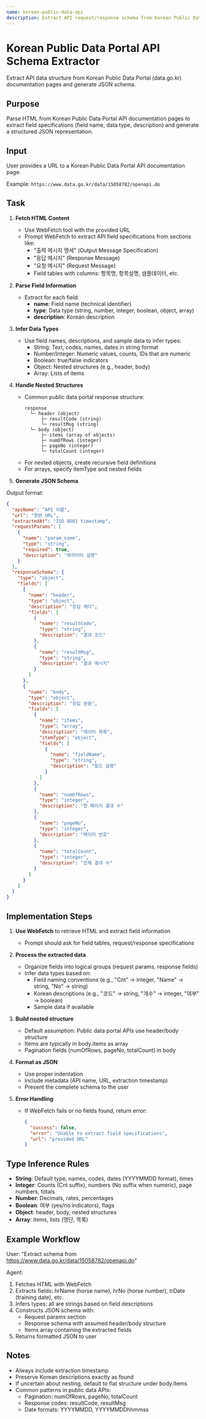 ```yaml
---
name: korean-public-data-api
description: Extract API request/response schema from Korean Public Data Portal (data.go.kr) documentation pages and generate structured JSON representation
---
```


# Korean Public Data Portal API Schema Extractor

Extract API data structure from Korean Public Data Portal (data.go.kr) documentation pages and generate JSON schema.

## Purpose

Parse HTML from Korean Public Data Portal API documentation pages to extract field specifications (field name, data type, description) and generate a structured JSON representation.

## Input

User provides a URL to a Korean Public Data Portal API documentation page.

Example: `https://www.data.go.kr/data/15058782/openapi.do`

## Task

1. **Fetch HTML Content**
   - Use WebFetch tool with the provided URL
   - Prompt WebFetch to extract API field specifications from sections like:
     - "출력 메시지 명세" (Output Message Specification)
     - "응답 메시지" (Response Message)
     - "요청 메시지" (Request Message)
     - Field tables with columns: 항목명, 항목설명, 샘플데이터, etc.

2. **Parse Field Information**
   - Extract for each field:
     - **name**: Field name (technical identifier)
     - **type**: Data type (string, number, integer, boolean, object, array)
     - **description**: Korean description

3. **Infer Data Types**
   - Use field names, descriptions, and sample data to infer types:
     - String: Text, codes, names, dates in string format
     - Number/Integer: Numeric values, counts, IDs that are numeric
     - Boolean: true/false indicators
     - Object: Nested structures (e.g., header, body)
     - Array: Lists of items

4. **Handle Nested Structures**
   - Common public data portal response structure:
     ```
     response
       └─ header (object)
           ├─ resultCode (string)
           └─ resultMsg (string)
       └─ body (object)
           ├─ items (array of objects)
           ├─ numOfRows (integer)
           ├─ pageNo (integer)
           └─ totalCount (integer)
     ```
   - For nested objects, create recursive field definitions
   - For arrays, specify itemType and nested fields

5. **Generate JSON Schema**

Output format:

```json
{
  "apiName": "API 이름",
  "url": "원본 URL",
  "extractedAt": "ISO 8601 timestamp",
  "requestParams": [
    {
      "name": "param_name",
      "type": "string",
      "required": true,
      "description": "파라미터 설명"
    }
  ],
  "responseSchema": {
    "type": "object",
    "fields": [
      {
        "name": "header",
        "type": "object",
        "description": "응답 헤더",
        "fields": [
          {
            "name": "resultCode",
            "type": "string",
            "description": "결과 코드"
          },
          {
            "name": "resultMsg",
            "type": "string",
            "description": "결과 메시지"
          }
        ]
      },
      {
        "name": "body",
        "type": "object",
        "description": "응답 본문",
        "fields": [
          {
            "name": "items",
            "type": "array",
            "description": "데이터 목록",
            "itemType": "object",
            "fields": [
              {
                "name": "fieldName",
                "type": "string",
                "description": "필드 설명"
              }
            ]
          },
          {
            "name": "numOfRows",
            "type": "integer",
            "description": "한 페이지 결과 수"
          },
          {
            "name": "pageNo",
            "type": "integer",
            "description": "페이지 번호"
          },
          {
            "name": "totalCount",
            "type": "integer",
            "description": "전체 결과 수"
          }
        ]
      }
    ]
  }
}
```

## Implementation Steps

1. **Use WebFetch** to retrieve HTML and extract field information
   - Prompt should ask for field tables, request/response specifications

2. **Process the extracted data**
   - Organize fields into logical groups (request params, response fields)
   - Infer data types based on:
     - Field naming conventions (e.g., "Cnt" → integer, "Name" → string, "No" → string)
     - Korean descriptions (e.g., "코드" → string, "개수" → integer, "여부" → boolean)
     - Sample data if available

3. **Build nested structure**
   - Default assumption: Public data portal APIs use header/body structure
   - Items are typically in body.items as array
   - Pagination fields (numOfRows, pageNo, totalCount) in body

4. **Format as JSON**
   - Use proper indentation
   - Include metadata (API name, URL, extraction timestamp)
   - Present the complete schema to the user

5. **Error Handling**
   - If WebFetch fails or no fields found, return error:
     ```json
     {
       "success": false,
       "error": "Unable to extract field specifications",
       "url": "provided URL"
     }
     ```

## Type Inference Rules

- **String**: Default type, names, codes, dates (YYYYMMDD format), times
- **Integer**: Counts (Cnt suffix), numbers (No suffix when numeric), page numbers, totals
- **Number**: Decimals, rates, percentages
- **Boolean**: 여부 (yes/no indicators), flags
- **Object**: header, body, nested structures
- **Array**: items, lists (명단, 목록)

## Example Workflow

User: "Extract schema from https://www.data.go.kr/data/15058782/openapi.do"

Agent:
1. Fetches HTML with WebFetch
2. Extracts fields: hrName (horse name), hrNo (horse number), trDate (training date), etc.
3. Infers types: all are strings based on field descriptions
4. Constructs JSON schema with:
   - Request params section
   - Response schema with assumed header/body structure
   - Items array containing the extracted fields
5. Returns formatted JSON to user

## Notes

- Always include extraction timestamp
- Preserve Korean descriptions exactly as found
- If uncertain about nesting, default to flat structure under body.items
- Common patterns in public data APIs:
  - Pagination: numOfRows, pageNo, totalCount
  - Response codes: resultCode, resultMsg
  - Date formats: YYYYMMDD, YYYYMMDDhhmmss
